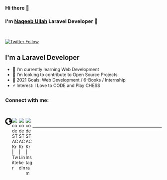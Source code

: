 ### Hi there 👋


### I'm [Naqeeb Ullah][website] Laravel Developer 👋

<br />

[![Twitter Follow](https://img.shields.io/twitter/follow/iMuhammadessa?color=1DA1F2&logo=twitter&style=for-the-badge)](https://twitter.com/intent/follow?original_referer=https%3A%2F%2Fgithub.com%2FcodeSTACKr&screen_name=imuhammadessa)

## I'm a Laravel Developer

- 🌱 I’m currently learning Web Development
- 👯 I’m looking to contribute to Open Source Projects
- 🥅 2021 Goals: Web Development / 6-Books / Internship
- ⚡ Interest: I Love to CODE and Play CHESS

### Connect with me:

<br />

[<img align="left" alt="codeSTACKr.com" width="22px" src="https://raw.githubusercontent.com/iconic/open-iconic/master/svg/globe.svg" />][website]
[<img align="left" alt="codeSTACKr | Twitter" width="22px" src="https://cdn.jsdelivr.net/npm/simple-icons@v3/icons/twitter.svg" />][twitter]
[<img align="left" alt="codeSTACKr | LinkedIn" width="22px" src="https://cdn.jsdelivr.net/npm/simple-icons@v3/icons/linkedin.svg" />][linkedin]
[<img align="left" alt="codeSTACKr | Instagram" width="22px" src="https://cdn.jsdelivr.net/npm/simple-icons@v3/icons/instagram.svg" />][instagram]

<br />

---

[website]: https://www.facebook.com/
[twitter]: https://twitter.com/imuhammadessa
[instagram]: https://www.insatagram.com/imuhammadessa/
[linkedin]: https://www.linkedin.com/in/imuhammadessa/
